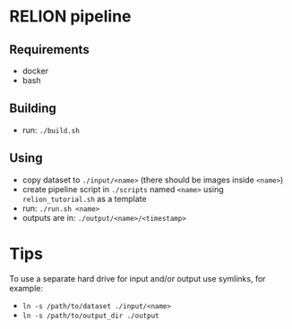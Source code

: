 # RELION pipeline

## Requirements

- docker
- bash

## Building

- run: `./build.sh`

## Using

- copy dataset to `./input/<name>` (there should be images inside `<name>`)
- create pipeline script in `./scripts` named `<name>` using `relion_tutorial.sh` as a template
- run: `./run.sh <name>`
- outputs are in: `./output/<name>/<timestamp>`

# Tips

To use a separate hard drive for input and/or output use symlinks, for example:

- `ln -s /path/to/dataset ./input/<name>`
- `ln -s /path/to/output_dir ./output`